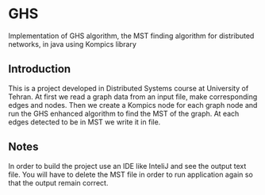 # GHS
Implementation of GHS algorithm, the MST finding algorithm for distributed networks, in java using Kompics library

Introduction
----------

This is a project developed in Distributed Systems course at University of Tehran. At first we read a graph data from an input file, make corresponding edges and nodes. Then we create a Kompics node for each graph node and run the GHS enhanced algorithm to find the MST of the graph. At each edges detected to be in MST we write it in file.

Notes
-----

In order to build the project use an IDE like InteliJ and see the output text file. You will have to delete the MST file in order to run application again so that the output remain correct.
